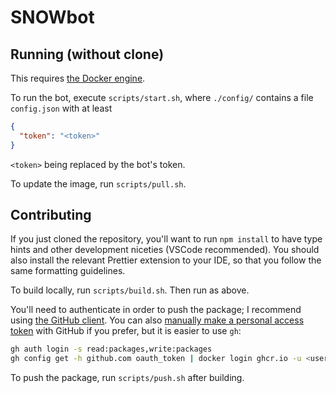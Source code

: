 # SNOWbot

## Running (without clone)

This requires [the Docker engine](https://www.docker.com/products/docker-desktop/).

To run the bot, execute `scripts/start.sh`, where `./config/` contains a file `config.json` with at least

```json
{
  "token": "<token>"
}
```

`<token>` being replaced by the bot's token.

To update the image, run `scripts/pull.sh`.

## Contributing

If you just cloned the repository, you'll want to run `npm install` to have type hints and other development niceties (VSCode recommended). You should also install the relevant Prettier extension to your IDE, so that you follow the same formatting guidelines.

To build locally, run `scripts/build.sh`. Then run as above.

You'll need to authenticate in order to push the package; I recommend using [the GitHub client](https://cli.github.com/). You can also [manually make a personal access token](https://docs.github.com/en/packages/working-with-a-github-packages-registry/working-with-the-container-registry#authenticating-to-the-container-registry) with GitHub if you prefer, but it is easier to use `gh`:

```sh
gh auth login -s read:packages,write:packages
gh config get -h github.com oauth_token | docker login ghcr.io -u <username> --password-stdin
```

To push the package, run `scripts/push.sh` after building.
